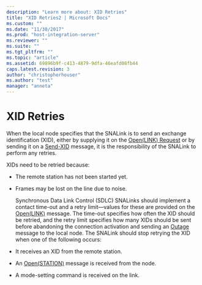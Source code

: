 ```yaml
---
description: "Learn more about: XID Retries"
title: "XID Retries2 | Microsoft Docs"
ms.custom: ""
ms.date: "11/30/2017"
ms.prod: "host-integration-server"
ms.reviewer: ""
ms.suite: ""
ms.tgt_pltfrm: ""
ms.topic: "article"
ms.assetid: 69896b9f-c413-4879-9dfa-46eafd08fb44
caps.latest.revision: 3
author: "christopherhouser"
ms.author: "test"
manager: "anneta"
---
```

# XID Retries
When the local node specifies that the SNALink is to send an exchange identification (XID), either by supplying it on the [Open(LINK) Request](./open-link-request1.md) or by sending it on a [Send-XID](./send-xid1.md) message, it is the responsibility of the SNALink to perform any retries.  

 XIDs need to be retried because:  

- The remote station has not been started yet.  

- Frames may be lost on the line due to noise.  

  Synchronous Data Link Control (SDLC) SNALinks should implement a contact time-out and a retry limit—values for these are provided on the [Open(LINK)](./open-link-1.md) message. The time-out specifies how often the XID should be retried, and the retry limit specifies how many XIDs should be sent before abandoning the connection activation and sending an [Outage](./outage2.md) message to the local node. The SNALink should stop retrying the XID when one of the following occurs:  

- It receives an XID from the remote station.  

- An [Open(STATION)](./open-station-1.md) message is received from the node.  

- A mode-setting command is received on the link.
